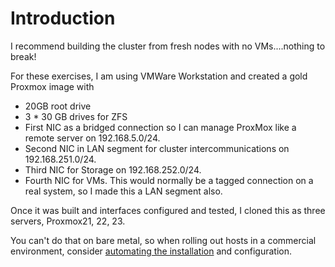 # Introduction

I recommend building the cluster from fresh nodes with no VMs....nothing to break!

For these exercises, I am using VMWare Workstation and created a gold Proxmox image with&#x20;

* 20GB root drive
* 3 \* 30 GB drives for ZFS
* First NIC as a bridged connection so I can manage ProxMox like a remote server on 192.168.5.0/24.
* Second NIC in LAN segment for cluster intercommunications on 192.168.251.0/24.
* Third NIC for Storage on 192.168.252.0/24.&#x20;
* Fourth NIC for VMs. This would normally be a tagged connection on a real system, so I made this a LAN segment also.

Once it was built and interfaces configured and tested, I cloned this as three servers, Proxmox21, 22, 23.

You can't do that on bare metal, so when rolling out hosts in a commercial environment, consider [automating the installation](https://pve.proxmox.com/wiki/Automated_Installation) and configuration.
